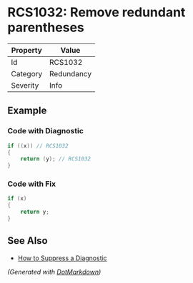 # RCS1032: Remove redundant parentheses

| Property | Value      |
| -------- | ---------- |
| Id       | RCS1032    |
| Category | Redundancy |
| Severity | Info       |

## Example

### Code with Diagnostic

```csharp
if ((x)) // RCS1032
{
    return (y); // RCS1032
}
```

### Code with Fix

```csharp
if (x)
{
    return y;
}
```

## See Also

* [How to Suppress a Diagnostic](../HowToConfigureAnalyzers.md#how-to-suppress-a-diagnostic)


*\(Generated with [DotMarkdown](http://github.com/JosefPihrt/DotMarkdown)\)*